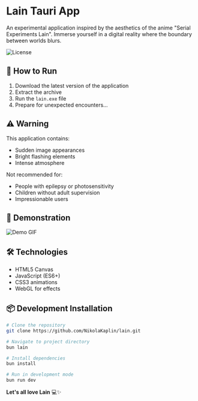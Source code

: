 # Lain Tauri App

An experimental application inspired by the aesthetics of the anime "Serial Experiments Lain". Immerse yourself in a digital reality where the boundary between worlds blurs.

![License](https://img.shields.io/badge/license-MIT-success)

## 🚀 How to Run

1. Download the latest version of the application
2. Extract the archive
3. Run the `lain.exe` file
4. Prepare for unexpected encounters...

## ⚠️ Warning

This application contains:

- Sudden image appearances
- Bright flashing elements
- Intense atmosphere

Not recommended for:

- People with epilepsy or photosensitivity
- Children without adult supervision
- Impressionable users

## 🎥 Demonstration

![Demo GIF](./demo/lain.gif)

## 🛠️ Technologies

- HTML5 Canvas
- JavaScript (ES6+)
- CSS3 animations
- WebGL for effects

## 📦 Development Installation

```bash
# Clone the repository
git clone https://github.com/NikolaKaplin/lain.git

# Navigate to project directory
bun lain

# Install dependencies
bun install

# Run in development mode
bun run dev
```

**Let's all love Lain** 💻✨

